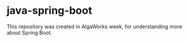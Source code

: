 # java-spring-boot

This repository was created in AlgaWorks week, for understanding more about Spring Boot.

